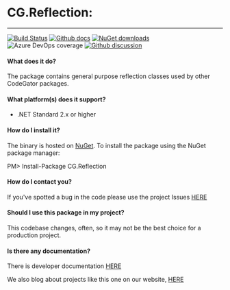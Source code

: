
# CG.Reflection: 
---
[![Build Status](https://dev.azure.com/codegator/CG.Reflection/_apis/build/status/CodeGator.CG.Reflection?branchName=master)](https://dev.azure.com/codegator/CG.Reflection/_build/latest?definitionId=15&branchName=master)
[![Github docs](https://img.shields.io/static/v1?label=Documentation&message=online&color=blue)](https://codegator.github.io/CG.Reflection/index.html)
[![NuGet downloads](https://img.shields.io/nuget/dt/CG.Reflection.svg?style=flat)](https://nuget.org/packages/CG.Reflection)
![Azure DevOps coverage](https://img.shields.io/azure-devops/coverage/codegator/CG.Reflection/15)
[![Github discussion](https://img.shields.io/badge/Discussion-online-blue)](https://github.com/CodeGator/CG.Blazor/discussions)

#### What does it do?
The package contains general purpose reflection classes used by other CodeGator packages.

#### What platform(s) does it support?
* .NET Standard 2.x or higher

#### How do I install it?
The binary is hosted on [NuGet](https://www.nuget.org/packages/CG.Reflection/). To install the package using the NuGet package manager:

PM> Install-Package CG.Reflection

#### How do I contact you?
If you've spotted a bug in the code please use the project Issues [HERE](https://github.com/CodeGator/CG.Reflection/issues)

#### Should I use this package in my project?
This codebase changes, often, so it may not be the best choice for a production project. 

#### Is there any documentation?
There is developer documentation [HERE](https://codegator.github.io/CG.Reflection/)

We also blog about projects like this one on our website, [HERE](http://www.codegator.com)
